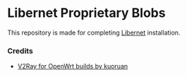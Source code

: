 # Libernet Proprietary Blobs
This repository is made for completing [Libernet](https://github.com/lutfailham96/libernet) installation.

### Credits
- [V2Ray for OpenWrt builds by kuoruan](https://github.com/kuoruan/openwrt-v2ray)
